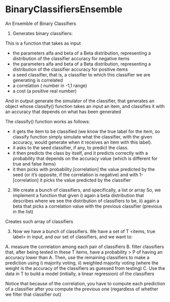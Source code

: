 # BinaryClassifiersEnsemble
An Ensemble of Binary Classifiers


1. Generates binary classifiers:

This is a function that takes as input
- the parameters alfa and beta of a Beta distribution, representing a distribution of the classifier accuracy for negative items
- the parameters alfa and beta of a Beta distribution, representing a distribution of the classifier accuracy for positive items
- a seed classifier, that is, a classifier to which this classifier we are generating is correlated
- a correlation ( number in -1,1 range)
- a cost (a positive real number)

And in output generate the simulator of the classifier, that generates an object whose classify() function takes an input an item, and classifies it with an accuracy that depends on what has been generated


The classify() function works as follows:

- it gets the item to be classified (we know the true label for the item, so classify function simply simulate what the classifier, with the given accuracy, would generate when it receives an item with this label).
- it asks to the seed classifier, if any, to predict the class.
- it then predicts the class by itself, and it predicts correctly with a probability that depends on the accuracy value (which is different for true and false items)
- it then picks with probability [correlation] the value predicted by the seed (or it’s opposite, if the correlation is negative) and with 1-[correlation] it picks the value predicted by the classifier


2. We create a bunch of classifiers, and specifically, a list or array
So, we implement a function that given
i) again a beta distribution that describes where we see the distribution of classifiers to be,
ii) again a beta that picks a correlation value with the previous classifier (previous in the list)

Creates such array of classifiers


3. Now we have a bunch of classifiers.
We have a set of T <items, true label> in input, and our set of classifiers, and we want to:

A. measure the correlation among each pair of classifiers
B. filter classifiers that, after being tested in these T items, have a probability > P of having an accuracy lower than A. Then, use the remaining classifiers to make a prediction using i) majority voting, ii) weighted majority voting (where the weight is the accuracy of the classifiers as guessed from testing)
C. Use the data in T to build a model (initially, a linear regression) of the classifiers


Notice that because of the correlation, you have to compute each prediction of a classifier after you compute the previous one (regardless of whether we filter that classifier out)



